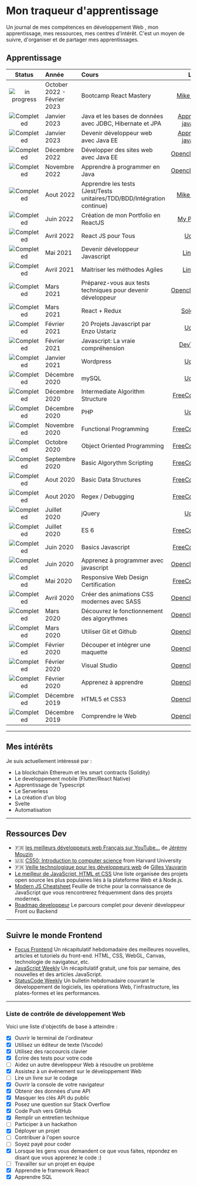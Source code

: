 # Mon traqueur d'apprentissage

Un journal de mes compétences en développement Web <!--et mobile-->, mon apprentissage, mes ressources, mes centres d'intérêt. C'est un moyen de suivre, d'organiser et de partager mes apprentissages.

## Apprentissage

[//]: # "Status images"
[completed]: https://user-images.githubusercontent.com/29199184/32275438-8385f5c0-bf0b-11e7-9406-42265f71e2bd.png "Completed"
[in progress]: https://user-images.githubusercontent.com/29199184/34462881-7305ddac-ee4d-11e7-9b57-589424820da4.png "In Progress"
[soon]: https://user-images.githubusercontent.com/29199184/34462916-d5c37bd4-ee4d-11e7-9f4a-d57f2243281b.png "Soon"

|         Status          | Année          | Cours         |                                         Lien                                         |
| :---------------------: | :------------- | :------------------------------------------------------------------------------------------------------------------------------------------------------------------------------------------------ | :----------------------------------------------------------------------------------: |
| ![in progress][in progress] | October 2022 - Février 2023   | Bootcamp React Mastery| [Mike Codeur](https://formations.mikecodeur.com/view/courses/automated-tests-pro) |
| ![Completed][Completed] | Janvier 2023   | Java et les bases de données avec JDBC, Hibernate et JPA | [Apprendre-java.com](https://apprendre-java.com/) |
| ![Completed][Completed] | Janvier 2023   | Devenir développeur web avec Java EE | [Apprendre-java.com](https://apprendre-java.com/) |
| ![Completed][Completed] | Décembre 2022   | Développer des sites web avec Java EE | [Openclassrooms](https://openclassrooms.com/fr/courses/2434016-developpez-des-sites-web-avec-java-ee) |
| ![Completed][Completed] | Novembre 2022   | Apprendre à programmer en Java | [Openclassrooms](https://openclassrooms.com/fr/courses/6173501-apprenez-a-programmer-en-java) |
| ![Completed][Completed] | Aout 2022   | Apprendre les tests (Jest/Tests unitaires/TDD/BDD/Intégration continue)| [Mike Codeur](https://formations.mikecodeur.com/view/courses/automated-tests-pro) |
| ![Completed][Completed] | Juin 2022   | Création de mon Portfolio en ReactJS | [My Portfolio](https://my-portfolio-gilt-nine.vercel.app/) |
| ![Completed][Completed] | Avril 2022   | React JS pour Tous | [Udemy](https://www.udemy.com/course/formation-react-js-pour-tous) |
| ![Completed][Completed] | Mai 2021   | Devenir développeur Javascript | [LinkedIn](https://www.linkedin.com/learning/paths/devenir-developpeur-developpeuse-javascript) |
| ![Completed][Completed] | Avril 2021   | Maitriser les méthodes Agiles | [LinkedIn](https://www.linkedin.com/learning/decouvrir-les-methodes-agiles-pour-le-developpement-logiciel)  |
| ![Completed][Completed] | Mars 2021   | Préparez-vous aux tests techniques pour devenir développeur | [Openclassrooms](https://openclassrooms.com/fr/courses/6045521-preparez-vous-aux-tests-techniques-pour-devenir-developpeur)  |
| ![Completed][Completed] | Mars 2021   | React + Redux | [Sololearn](https://www.sololearn.com/learning/1097)  |
| ![Completed][Completed] | Février 2021   | 20 Projets Javascript par Enzo Ustariz | [Udemy](https://www.udemy.com/course/formation-developpeur-web)  |
| ![Completed][Completed] | Février 2021   | Javascript: La vraie compréhension | [DevTheory](https://devtheory.fr/formations/la-vraie-comprehension)  |
| ![Completed][Completed] | Janvier 2021   | Wordpress  | [Udemy](https://www.udemy.com/course/formation-developpeur-web)  |
| ![Completed][Completed] | Décembre 2020   | mySQL  | [Udemy](https://www.udemy.com/course/formation-developpeur-web)  |
| ![Completed][Completed] | Décembre 2020   | Intermediate Algorithm Structure  | [FreeCodeCamp](https://www.freecodecamp.org/learn)   |
| ![Completed][Completed] | Décembre 2020   | PHP  | [Udemy](https://www.udemy.com/course/formation-developpeur-web)    |
| ![Completed][completed] | Novembre 2020   | Functional Programming | [FreeCodeCamp](https://www.freecodecamp.org/learn)   |
| ![Completed][completed] | Octobre 2020   | Object Oriented Programming | [FreeCodeCamp](https://www.freecodecamp.org/learn)   |
| ![Completed][completed] | Septembre 2020   | Basic Algorythm Scripting | [FreeCodeCamp](https://www.freecodecamp.org/learn)   |
| ![Completed][completed] | Aout 2020   | Basic Data Structures | [FreeCodeCamp](https://www.freecodecamp.org/learn)   |
| ![Completed][completed] | Aout 2020   | Regex / Debugging | [FreeCodeCamp](https://www.freecodecamp.org/certification/gregchapauli)   |
| ![Completed][completed] | Juillet 2020   | jQuery| [Udemy](https://www.udemy.com/course/formation-developpeur-web)   |
| ![Completed][completed] | Juillet 2020   | ES 6| [FreeCodeCamp](https://www.freecodecamp.org/certification/gregchapauli)   |
| ![Completed][completed] | Juin 2020      | Basics Javascript| [FreeCodeCamp](https://www.freecodecamp.org/certification/gregchapauli)   |
| ![Completed][completed] | Juin 2020      | Apprenez à programmer avec javascript | [Openclassrooms](https://openclassrooms.com/fr/courses/6175841-apprenez-a-programmer-avec-javascript)   |
| ![Completed][completed] | Mai 2020       | Responsive Web Design Certification | [FreeCodeCamp](https://www.freecodecamp.org/certification/gregchapauli/responsive-web-design)   |
| ![Completed][completed] | Avril 2020     | Créer des animations CSS modernes avec SASS | [Openclassrooms](https://openclassrooms.com/fr/courses/5919246-creez-des-animations-css-modernes)   |
| ![Completed][completed] | Mars 2020      | Découvrez le fonctionnement des algorythmes | [Openclassrooms](https://openclassrooms.com/fr/courses/4366701-decouvrez-le-fonctionnement-des-algorithmes)   |
| ![Completed][completed] | Mars 2020      | Utiliser Git et Github | [Openclassrooms](https://openclassrooms.com/fr/courses/5641721-utilisez-git-et-github-pour-vos-projets-de-developpement)   |
| ![Completed][completed] | Février 2020   | Découper et intégrer une maquette | [Openclassrooms](https://openclassrooms.com/fr/courses/3504431-decoupez-et-integrez-une-maquette)   |
| ![Completed][completed] | Février 2020   | Visual Studio | [Openclassrooms](https://openclassrooms.com/fr/courses/5641796-adoptez-visual-studio-comme-environnement-de-developpement)   |
| ![Completed][completed] | Février 2020   | Apprenez à apprendre | [Openclassrooms](https://openclassrooms.com/fr/courses/4312781-apprenez-a-apprendre)   |
| ![Completed][completed] | Décembre 2019  | HTML5 et CSS3 | [Openclassrooms](https://openclassrooms.com/fr/courses/1603881-apprenez-a-creer-votre-site-web-avec-html5-et-css3)   |
| ![Completed][completed] | Décembre 2019  | Comprendre le Web |  [Openclassrooms](https://openclassrooms.com/fr/courses/1946386-comprendre-le-web)   |

---

## Mes intérêts

Je suis actuellement intéressé par :

- La blockchain Ethereum et les smart contracts (Solidity)
- Le developpement mobile (Flutter/React Native)
- Apprentissage de Typescript
- Le Serverless
- La création d'un blog
- Svelte
- Automatisation

---

## Ressources Dev

- :fr: [les meilleurs développeurs web Français sur YouTube...](https://www.ledevweb.fr/) de [Jérémy Mouzin](https://www.javascriptdezero.com/#10)
- :us: [CS50: Introduction to computer science](https://online-learning.harvard.edu/course/cs50-introduction-computer-science) from Harvard University
- :fr: [Veille technologique pour les développeurs web](https://thewhale.cc/) de [Gilles Vauvarin](https://thewhale.cc/about)
- [Le meilleur de JavaScript, HTML et CSS](https://bestofjs.org/tags/learning) Une liste organisée des projets open source les plus populaires liés à la plateforme Web et à Node.js.
- [Modern JS Cheatsheet](https://mbeaudru.github.io/modern-js-cheatsheet/) Feuille de triche pour la connaissance de JavaScript que vous rencontrerez fréquemment dans des projets modernes.
- [Roadmap developpeur](https://roadmap.sh/) Le parcours complet pour devenir développeur Front ou Backend
---

## Suivre le monde Frontend

- [Focus Frontend](https://frontendfoc.us/) Un récapitulatif hebdomadaire des meilleures nouvelles, articles et tutoriels du front-end. HTML, CSS, WebGL, Canvas, technologie de navigateur, etc.
- [JavaScript Weekly](https://javascriptweekly.com/) Un récapitulatif gratuit, une fois par semaine, des nouvelles et des articles JavaScript.
- [StatusCode Weekly](https://webopsweekly.com/) Un bulletin hebdomadaire couvrant le développement de logiciels, les opérations Web, l'infrastructure, les plates-formes et les performances.

---

### Liste de contrôle de développement Web

Voici une liste d'objectifs de base à atteindre :

- [x] Ouvrir le terminal de l'ordinateur
- [x] Utilisez un éditeur de texte (Vscode)
- [x] Utilisez des raccourcis clavier
- [x] Écrire des tests pour votre code
- [ ] Aidez un autre développeur Web à résoudre un problème
- [x] Assistez à un événement sur le développement Web
- [ ] Lire un livre sur le codage
- [x] Ouvrir la console de votre navigateur
- [x] Obtenir des données d'une API
- [x] Masquer les clés API du public
- [x] Posez une question sur Stack Overflow
- [x] Code Push vers GitHub
- [x] Remplir un entretien technique
- [ ] Participer à un hackathon
- [x] Déployer un projet
- [ ] Contribuer à l'open source
- [ ] Soyez payé pour coder
- [x] Lorsque les gens vous demandent ce que vous faites, répondez en disant que vous apprenez le code :)
- [ ] Travailler sur un projet en équipe
- [x] Apprendre le framework React
- [x] Apprendre SQL
